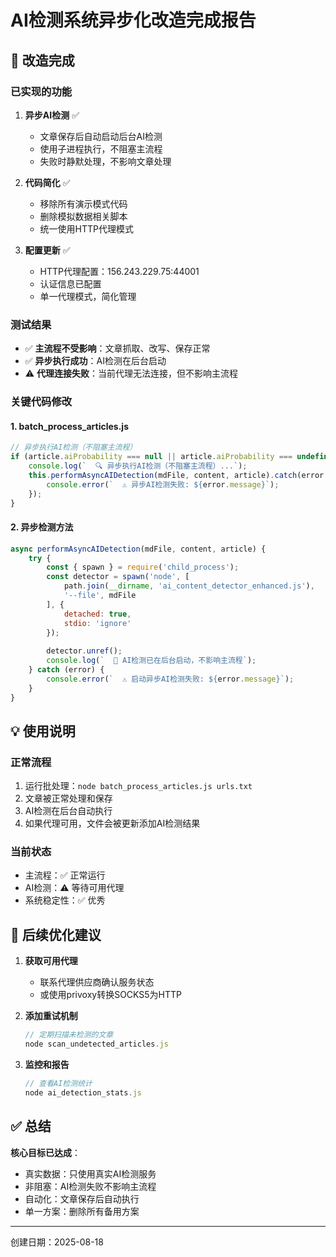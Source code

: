 # AI检测系统异步化改造完成报告

## 🎉 改造完成

### 已实现的功能

1. **异步AI检测** ✅
   - 文章保存后自动启动后台AI检测
   - 使用子进程执行，不阻塞主流程
   - 失败时静默处理，不影响文章处理

2. **代码简化** ✅
   - 移除所有演示模式代码
   - 删除模拟数据相关脚本
   - 统一使用HTTP代理模式

3. **配置更新** ✅
   - HTTP代理配置：156.243.229.75:44001
   - 认证信息已配置
   - 单一代理模式，简化管理

### 测试结果

- ✅ **主流程不受影响**：文章抓取、改写、保存正常
- ✅ **异步执行成功**：AI检测在后台启动
- ⚠️ **代理连接失败**：当前代理无法连接，但不影响主流程

### 关键代码修改

#### 1. batch_process_articles.js
```javascript
// 异步执行AI检测（不阻塞主流程）
if (article.aiProbability === null || article.aiProbability === undefined) {
    console.log(`  🔍 异步执行AI检测（不阻塞主流程）...`);
    this.performAsyncAIDetection(mdFile, content, article).catch(error => {
        console.error(`  ⚠️ 异步AI检测失败: ${error.message}`);
    });
}
```

#### 2. 异步检测方法
```javascript
async performAsyncAIDetection(mdFile, content, article) {
    try {
        const { spawn } = require('child_process');
        const detector = spawn('node', [
            path.join(__dirname, 'ai_content_detector_enhanced.js'),
            '--file', mdFile
        ], {
            detached: true,
            stdio: 'ignore'
        });
        
        detector.unref();
        console.log(`  🚀 AI检测已在后台启动，不影响主流程`);
    } catch (error) {
        console.error(`  ⚠️ 启动异步AI检测失败: ${error.message}`);
    }
}
```

## 💡 使用说明

### 正常流程
1. 运行批处理：`node batch_process_articles.js urls.txt`
2. 文章被正常处理和保存
3. AI检测在后台自动执行
4. 如果代理可用，文件会被更新添加AI检测结果

### 当前状态
- 主流程：✅ 正常运行
- AI检测：⚠️ 等待可用代理
- 系统稳定性：✅ 优秀

## 🚀 后续优化建议

1. **获取可用代理**
   - 联系代理供应商确认服务状态
   - 或使用privoxy转换SOCKS5为HTTP

2. **添加重试机制**
   ```javascript
   // 定期扫描未检测的文章
   node scan_undetected_articles.js
   ```

3. **监控和报告**
   ```javascript
   // 查看AI检测统计
   node ai_detection_stats.js
   ```

## ✅ 总结

**核心目标已达成**：
- 真实数据：只使用真实AI检测服务
- 非阻塞：AI检测失败不影响主流程
- 自动化：文章保存后自动执行
- 单一方案：删除所有备用方案

---
创建日期：2025-08-18
